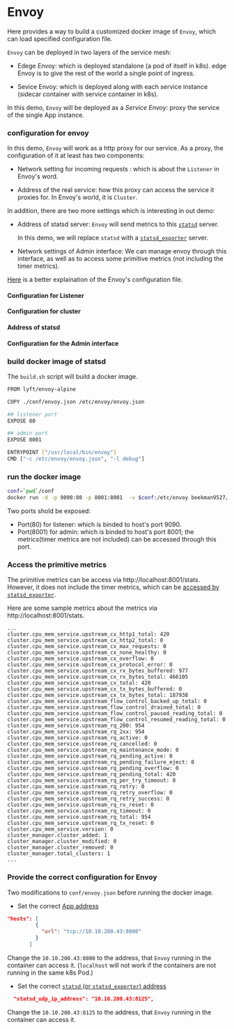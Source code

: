 # Envoy 
Here provides a way to build a customized docker image of `Envoy`, which can load specified configuration file.

`Envoy` can be deployed in two layers of the service mesh:
* Edege Envoy: which is deployed standalone (a pod of itself in k8s). edge Envoy is to give the rest of the world a single point of ingress. 

* Sevice Envoy: which is deployed along with each service instance (sidecar container with service container in k8s).

In this demo, `Envoy` will be deployed as a *Service Envoy*: proxy the service of the single App instance.

### configuration for envoy
In this demo, `Envoy` will work as a http proxy for our service. As a proxy, the configuration of it at least has two components:
* Network setting for incoming requests : which is about the `Listener` in Envoy's word.

* Address of the real service: how this proxy can access the service it proxies for. In Envoy's world, it is `Cluster`.

In addition, there are two more settings which is interesting in out demo:
* Address of statsd server: `Envoy` will send metrics to this [`statsd`](https://github.com/etsy/statsd) server.
   
   In this demo, we will replace `statsd` with a [`statsd_exporter`](https://github.com/songbinliu/statsd_exporter) server.

* Network settings of Admin interface: We can manage envoy through this interface, as well as to access some primitive metrics (not including the timer metrics).

[Here](https://www.datawire.io/guide/traffic/getting-started-lyft-envoy-microservices-resilience/) is a better explaination of the Envoy's configuration file.


#### Configuration for Listener

#### Configuration for cluster

#### Address of statsd

#### Configuration for the Admin interface


### build docker image of statsd

The `build.sh` script will build a docker image.

```bash
FROM lyft/envoy-alpine

COPY ./conf/envoy.json /etc/envoy/envoy.json

## listener port
EXPOSE 80

## admin port
EXPOSE 8001

ENTRYPOINT ["/usr/local/bin/envoy"]
CMD ["-c /etc/envoy/envoy.json", "-l debug"]
```


### run the docker image

```bash
conf=`pwd`/conf
docker run -d -p 9090:80 -p 8001:8001  -v $conf:/etc/envoy beekman9527/envoy 
```
Two ports shold be exposed:
  * Port(80) for listener: which is binded to host's port 9090. 
  * Port(8001) for admin: which is binded to host's port 8001; the metrics(timer metrics are not included) can be accessed through this port.
  
  ### Access the primitive metrics
  The primitive metrics can be access via http://localhost:8001/stats. However, it does not include the timer metrics, 
  which can be [accessed by `statsd_exporter`](https://github.com/songbinliu/envoyMetrics/tree/master/components/statsd_exporter).
  
  Here are some sample metrics about the metrics via http://localhost:8001/stats.
  ```terminal
  ...
cluster.cpu_mem_service.upstream_cx_http1_total: 420
cluster.cpu_mem_service.upstream_cx_http2_total: 0
cluster.cpu_mem_service.upstream_cx_max_requests: 0
cluster.cpu_mem_service.upstream_cx_none_healthy: 0
cluster.cpu_mem_service.upstream_cx_overflow: 0
cluster.cpu_mem_service.upstream_cx_protocol_error: 0
cluster.cpu_mem_service.upstream_cx_rx_bytes_buffered: 977
cluster.cpu_mem_service.upstream_cx_rx_bytes_total: 466105
cluster.cpu_mem_service.upstream_cx_total: 420
cluster.cpu_mem_service.upstream_cx_tx_bytes_buffered: 0
cluster.cpu_mem_service.upstream_cx_tx_bytes_total: 187938
cluster.cpu_mem_service.upstream_flow_control_backed_up_total: 0
cluster.cpu_mem_service.upstream_flow_control_drained_total: 0
cluster.cpu_mem_service.upstream_flow_control_paused_reading_total: 0
cluster.cpu_mem_service.upstream_flow_control_resumed_reading_total: 0
cluster.cpu_mem_service.upstream_rq_200: 954
cluster.cpu_mem_service.upstream_rq_2xx: 954
cluster.cpu_mem_service.upstream_rq_active: 0
cluster.cpu_mem_service.upstream_rq_cancelled: 0
cluster.cpu_mem_service.upstream_rq_maintenance_mode: 0
cluster.cpu_mem_service.upstream_rq_pending_active: 0
cluster.cpu_mem_service.upstream_rq_pending_failure_eject: 0
cluster.cpu_mem_service.upstream_rq_pending_overflow: 0
cluster.cpu_mem_service.upstream_rq_pending_total: 420
cluster.cpu_mem_service.upstream_rq_per_try_timeout: 0
cluster.cpu_mem_service.upstream_rq_retry: 0
cluster.cpu_mem_service.upstream_rq_retry_overflow: 0
cluster.cpu_mem_service.upstream_rq_retry_success: 0
cluster.cpu_mem_service.upstream_rq_rx_reset: 0
cluster.cpu_mem_service.upstream_rq_timeout: 0
cluster.cpu_mem_service.upstream_rq_total: 954
cluster.cpu_mem_service.upstream_rq_tx_reset: 0
cluster.cpu_mem_service.version: 0
cluster_manager.cluster_added: 1
cluster_manager.cluster_modified: 0
cluster_manager.cluster_removed: 0
cluster_manager.total_clusters: 1
...
 ```
  
 ### Provide the correct configuration for Envoy
 Two modifications to `conf/envoy.json` before running the docker image.
 
  * Set the correct [App address](https://github.com/songbinliu/envoyMetrics/blob/7667e5718bbb23ef2b81c1610d8868172d3d3db0/components/envoy/conf/envoy.json#L52)
 ```json
 "hosts": [
          {
            "url": "tcp://10.10.200.43:8080"
          }
        ]
 ```
 Change the `10.10.200.43:8080` to the address, that `Envoy` running in the container can access it.
 (`localhost` will not work if the containers are not running in the same k8s Pod.)
 
 
 * Set the correct [`statsd` (or `statsd_exporter`) address](https://github.com/songbinliu/envoyMetrics/blob/master/components/envoy/conf/envoy.json#L42)
 ```json
   "statsd_udp_ip_address": "10.10.200.43:8125",
 ```
 Change the `10.10.200.43:8125` to the address, that `Envoy` running in the container can access it.
 
 
